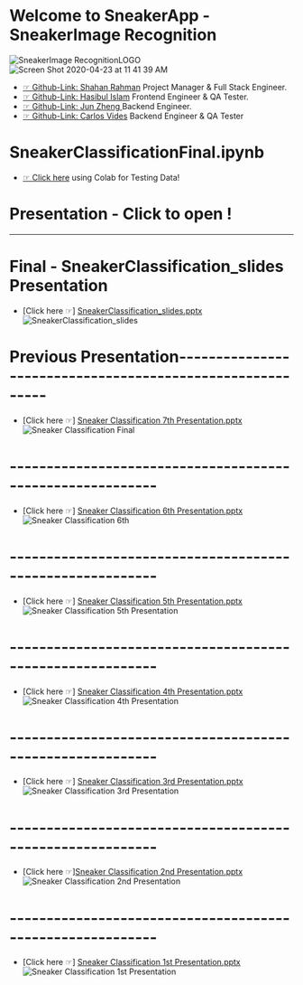 #  Welcome to SneakerApp - SneakerImage Recognition
![SneakerImage RecognitionLOGO](https://user-images.githubusercontent.com/36207058/80052926-c5437400-84e9-11ea-81d8-99b788665d41.png)
![Screen Shot 2020-04-23 at 11 41 39 AM](https://user-images.githubusercontent.com/36207058/80119260-792f1880-8557-11ea-9fc1-6a557caf703c.png)

* [☞ Github-Link: Shahan Rahman](https://github.com/shahan27)   Project Manager & Full Stack Engineer.
* [☞ Github-Link: Hasibul Islam](https://github.com/hislam000/) Frontend Engineer & QA Tester.
* [☞ Github-Link: Jun Zheng ](https://github.com/JunZheng007)   Backend Engineer.
* [☞ Github-Link: Carlos Vides](https://github.com/cvid2410)    Backend Engineer & QA Tester



# SneakerClassificationFinal.ipynb 
* [☞ Click here](https://colab.research.google.com/drive/1Ks9ul-FR0rLxv8ux7eUQ5iz-UOmh71mg) using Colab for Testing Data!


# Presentation - Click to open !
-------------------------------------------------------------
# Final - SneakerClassification_slides Presentation

* [Click here ☞] [SneakerClassification_slides.pptx](https://github.com/CcnyUndergraduateCsDegree/SneakerApp/files/4629222/SneakerClassification_slides.pptx)
![SneakerClassification_slides](https://user-images.githubusercontent.com/36207058/81950831-719ce580-95d2-11ea-9766-b94a7dd663c2.gif)


# Previous Presentation----------------------------------------------------------

* [Click here ☞] [Sneaker Classification 7th Presentation.pptx](https://github.com/CcnyUndergraduateCsDegree/SneakerApp/files/4595505/SneakerClassification_slides.pptx)
![Sneaker Classification Final](https://user-images.githubusercontent.com/36207058/81430097-dcf73b00-912c-11ea-84e3-e561f6d77e26.gif)

# ----------------------------------------------------------
* [Click here ☞] [Sneaker Classification 6th Presentation.pptx](https://github.com/CcnyUndergraduateCsDegree/SneakerApp/files/4595504/Sneaker.Classification.6th.Presentation.pptx)
![Sneaker Classification 6th](https://user-images.githubusercontent.com/36207058/81430091-dbc60e00-912c-11ea-912f-529b84872316.gif)
# ----------------------------------------------------------
* [Click here ☞] [Sneaker Classification 5th Presentation.pptx](https://github.com/CcnyUndergraduateCsDegree/SneakerApp/files/4517264/Sneaker.Classification.5th.Presentation.pptx)
![Sneaker Classification 5th Presentation](https://user-images.githubusercontent.com/36207058/80118416-5e0fd900-8556-11ea-90b1-2425f0c46f5a.gif)
# ----------------------------------------------------------
* [Click here ☞] [Sneaker Classification 4th Presentation.pptx](https://github.com/CcnyUndergraduateCsDegree/SneakerApp/files/4517262/Sneaker.Classification.4th.Presentation.pptx)
![Sneaker Classification 4th Presentation](https://user-images.githubusercontent.com/36207058/80118157-04a7aa00-8556-11ea-8cb9-c476f6ecdc9e.gif)
# ----------------------------------------------------------
* [Click here ☞] [Sneaker Classification 3rd Presentation.pptx](https://github.com/CcnyUndergraduateCsDegree/SneakerApp/files/4517261/Sneaker.Classification.3rd.Presentation.pptx)
![Sneaker Classification 3rd Presentation](https://user-images.githubusercontent.com/36207058/80115506-cf4d8d00-8552-11ea-8710-b5f5cdbb2c65.gif)
# ----------------------------------------------------------
* [Click here ☞][Sneaker Classification 2nd Presentation.pptx](https://github.com/CcnyUndergraduateCsDegree/SneakerApp/files/4517260/Sneaker.Classification.2nd.Presentation.pptx)
![Sneaker Classification 2nd Presentation](https://user-images.githubusercontent.com/36207058/80114444-96f97f00-8551-11ea-865e-ec2da8a8051d.gif)
# ----------------------------------------------------------
* [Click here ☞] [Sneaker Classification 1st Presentation.pptx](https://github.com/CcnyUndergraduateCsDegree/SneakerApp/files/4517191/Sneaker.Classification.1st.Presentation.pptx)
![Sneaker Classification 1st Presentation](https://user-images.githubusercontent.com/36207058/80105617-d66e9e00-8546-11ea-924a-7e9403f65cd0.gif)
